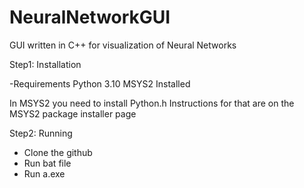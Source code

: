 # NeuralNetworkGUI
GUI written in C++ for visualization of Neural Networks

Step1: Installation

-Requirements 
  Python 3.10
  MSYS2 Installed 

In MSYS2 you need to install Python.h
  Instructions for that are on the MSYS2 package installer page

Step2: Running 
- Clone the github 
- Run bat file 
- Run a.exe
